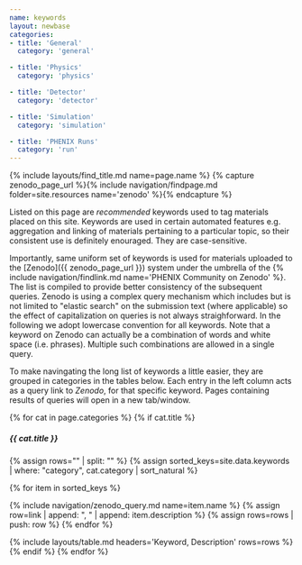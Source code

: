 ```yaml
---
name: keywords
layout: newbase
categories:
- title: 'General'
  category: 'general'

- title: 'Physics'
  category: 'physics'

- title: 'Detector'
  category: 'detector'

- title: 'Simulation'
  category: 'simulation'

- title: 'PHENIX Runs'
  category: 'run'
---
```

{% include layouts/find_title.md name=page.name %}
{% capture zenodo_page_url %}{% include navigation/findpage.md folder=site.resources name='zenodo' %}{% endcapture %}

Listed on this page are *recommended* keywords used to tag materials placed on this site.
Keywords are used in certain automated features e.g. aggregation and linking of materials
pertaining to a particular topic, so their consistent use is definitely enouraged. They are case-sensitive.

Importantly, same uniform set of keywords is used for materials uploaded to the
[Zenodo]({{ zenodo_page_url }}) system under the umbrella of the
{% include navigation/findlink.md name='PHENIX Community on Zenodo' %}. The list is compiled
to provide better consistency of the subsequent queries. Zenodo is using a complex
query mechanism which includes but is not limited to "elastic search" on the submission
text (where applicable) so the effect of capitalization on queries is not always straighforward.
In the following we adopt lowercase convention for all keywords. Note that a keyword on Zenodo
can actually be a combination of words and white space (i.e. phrases). Multiple such combinations
are allowed in a single query.

To make navingating the long list of keywords a little easier, they are grouped in categories
in the tables below. Each entry in the left column acts as a query link to *Zenodo*, for that specific
keyword. Pages containing results of queries will open in a new tab/window.

{% for cat in page.categories %}
{% if cat.title %}
  <br/>
##### {{ cat.title }}
{% assign rows="" | split: "" %}
{% assign sorted_keys=site.data.keywords | where: "category", cat.category | sort_natural %}

{% for item in sorted_keys %}

{% include navigation/zenodo_query.md name=item.name %}
{% assign row=link | append: ", " | append: item.description %}
{% assign rows=rows | push: row %}
{% endfor %}

{% include layouts/table.md headers='Keyword, Description' rows=rows %}
{% endif %}
{% endfor %}
